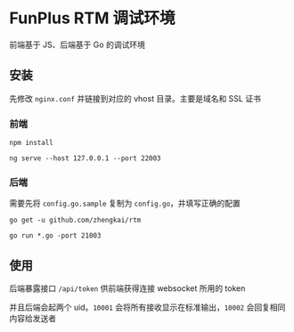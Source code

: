 # FunPlus RTM 调试环境

前端基于 JS、后端基于 Go 的调试环境

## 安装

先修改 `nginx.conf` 并链接到对应的 vhost 目录。主要是域名和 SSL 证书

### 前端

    npm install
    
    ng serve --host 127.0.0.1 --port 22003

### 后端

需要先将 `config.go.sample` 复制为 `config.go`，并填写正确的配置

    go get -u github.com/zhengkai/rtm
    
	go run *.go -port 21003

## 使用

后端暴露接口 `/api/token` 供前端获得连接 websocket 所用的 token

并且后端会起两个 uid。`10001` 会将所有接收显示在标准输出，`10002` 会回复相同内容给发送者
